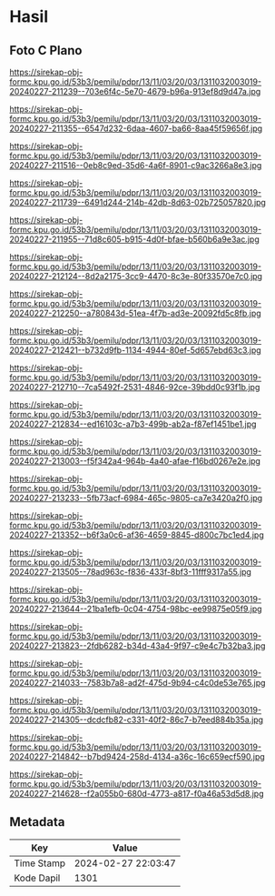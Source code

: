 # Hasil

## Foto C Plano

https://sirekap-obj-formc.kpu.go.id/53b3/pemilu/pdpr/13/11/03/20/03/1311032003019-20240227-211239--703e6f4c-5e70-4679-b96a-913ef8d9d47a.jpg

https://sirekap-obj-formc.kpu.go.id/53b3/pemilu/pdpr/13/11/03/20/03/1311032003019-20240227-211355--6547d232-6daa-4607-ba66-8aa45f59656f.jpg

https://sirekap-obj-formc.kpu.go.id/53b3/pemilu/pdpr/13/11/03/20/03/1311032003019-20240227-211516--0eb8c9ed-35d6-4a6f-8901-c9ac3266a8e3.jpg

https://sirekap-obj-formc.kpu.go.id/53b3/pemilu/pdpr/13/11/03/20/03/1311032003019-20240227-211739--6491d244-214b-42db-8d63-02b725057820.jpg

https://sirekap-obj-formc.kpu.go.id/53b3/pemilu/pdpr/13/11/03/20/03/1311032003019-20240227-211955--71d8c605-b915-4d0f-bfae-b560b6a9e3ac.jpg

https://sirekap-obj-formc.kpu.go.id/53b3/pemilu/pdpr/13/11/03/20/03/1311032003019-20240227-212124--8d2a2175-3cc9-4470-8c3e-80f33570e7c0.jpg

https://sirekap-obj-formc.kpu.go.id/53b3/pemilu/pdpr/13/11/03/20/03/1311032003019-20240227-212250--a780843d-51ea-4f7b-ad3e-20092fd5c8fb.jpg

https://sirekap-obj-formc.kpu.go.id/53b3/pemilu/pdpr/13/11/03/20/03/1311032003019-20240227-212421--b732d9fb-1134-4944-80ef-5d657ebd63c3.jpg

https://sirekap-obj-formc.kpu.go.id/53b3/pemilu/pdpr/13/11/03/20/03/1311032003019-20240227-212710--7ca5492f-2531-4846-92ce-39bdd0c93f1b.jpg

https://sirekap-obj-formc.kpu.go.id/53b3/pemilu/pdpr/13/11/03/20/03/1311032003019-20240227-212834--ed16103c-a7b3-499b-ab2a-f87ef1451be1.jpg

https://sirekap-obj-formc.kpu.go.id/53b3/pemilu/pdpr/13/11/03/20/03/1311032003019-20240227-213003--f5f342a4-964b-4a40-afae-f16bd0267e2e.jpg

https://sirekap-obj-formc.kpu.go.id/53b3/pemilu/pdpr/13/11/03/20/03/1311032003019-20240227-213233--5fb73acf-6984-465c-9805-ca7e3420a2f0.jpg

https://sirekap-obj-formc.kpu.go.id/53b3/pemilu/pdpr/13/11/03/20/03/1311032003019-20240227-213352--b6f3a0c6-af36-4659-8845-d800c7bc1ed4.jpg

https://sirekap-obj-formc.kpu.go.id/53b3/pemilu/pdpr/13/11/03/20/03/1311032003019-20240227-213505--78ad963c-f836-433f-8bf3-11fff9317a55.jpg

https://sirekap-obj-formc.kpu.go.id/53b3/pemilu/pdpr/13/11/03/20/03/1311032003019-20240227-213644--21ba1efb-0c04-4754-98bc-ee99875e05f9.jpg

https://sirekap-obj-formc.kpu.go.id/53b3/pemilu/pdpr/13/11/03/20/03/1311032003019-20240227-213823--2fdb6282-b34d-43a4-9f97-c9e4c7b32ba3.jpg

https://sirekap-obj-formc.kpu.go.id/53b3/pemilu/pdpr/13/11/03/20/03/1311032003019-20240227-214033--7583b7a8-ad2f-475d-9b94-c4c0de53e765.jpg

https://sirekap-obj-formc.kpu.go.id/53b3/pemilu/pdpr/13/11/03/20/03/1311032003019-20240227-214305--dcdcfb82-c331-40f2-86c7-b7eed884b35a.jpg

https://sirekap-obj-formc.kpu.go.id/53b3/pemilu/pdpr/13/11/03/20/03/1311032003019-20240227-214842--b7bd9424-258d-4134-a36c-16c659ecf590.jpg

https://sirekap-obj-formc.kpu.go.id/53b3/pemilu/pdpr/13/11/03/20/03/1311032003019-20240227-214628--f2a055b0-680d-4773-a817-f0a46a53d5d8.jpg


## Metadata

| Key        | Value               |
| ---------- | ------------------- |
| Time Stamp | 2024-02-27 22:03:47 |
| Kode Dapil | 1301                |



